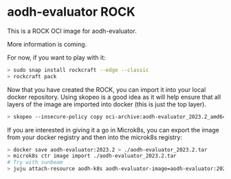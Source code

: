 # aodh-evaluator ROCK

This is a ROCK OCI image for aodh-evaluator.

More information is coming.

For now, if you want to play with it:

```bash
> sudo snap install rockcraft --edge --classic
> rockcraft pack
```

Now that you have created the ROCK, you can import it into
your local docker repository. Using skopeo is a good idea as
it will help ensure that all layers of the image are imported
into docker (this is just the top layer).

```bash
> skopeo --insecure-policy copy oci-archive:aodh-evaluator_2023.2_amd64.rock docker-daemon:aodh-evaluator:2023.2
```

If you are interested in giving it a go in Microk8s, you can
export the image from your docker registry and then into the
microk8s registry:

```bash
> docker save aodh-evaluator:2023.2 > ./aodh-evaluator_2023.2.tar
> microk8s ctr image import ./aodh-evaluator_2023.2.tar
# Try with sunbeam
> juju attach-resource aodh-k8s aodh-evaluator-image=aodh-evaluator:2023.2
```
